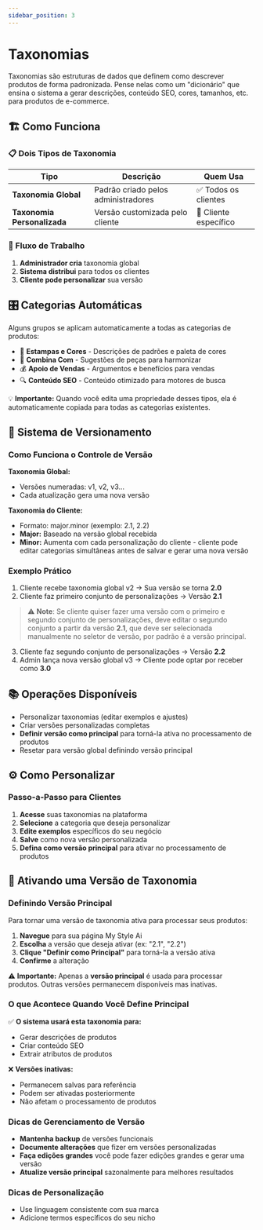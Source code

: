 ```yaml
---
sidebar_position: 3
---
```


# Taxonomias

Taxonomias são estruturas de dados que definem como descrever produtos de forma padronizada. Pense nelas como um "dicionário" que ensina o sistema a gerar descrições, conteúdo SEO, cores, tamanhos, etc. para produtos de e-commerce.

## 🏗️ Como Funciona

### 📋 Dois Tipos de Taxonomia

| Tipo | Descrição | Quem Usa |
|------|-----------|----------|
| **Taxonomia Global** | Padrão criado pelos administradores | ✅ Todos os clientes |
| **Taxonomia Personalizada** | Versão customizada pelo cliente | 👤 Cliente específico |

### 🔄 Fluxo de Trabalho

1. **Administrador cria** taxonomia global
2. **Sistema distribui** para todos os clientes
3. **Cliente pode personalizar** sua versão

## 🎛️ Categorias Automáticas

Alguns grupos se aplicam automaticamente a todas as categorias de produtos:

- 🎨 **Estampas e Cores** - Descrições de padrões e paleta de cores
- 👔 **Combina Com** - Sugestões de peças para harmonizar
- 💰 **Apoio de Vendas** - Argumentos e benefícios para vendas
- 🔍 **Conteúdo SEO** - Conteúdo otimizado para motores de busca

💡 **Importante:** Quando você edita uma propriedade desses tipos, ela é automaticamente copiada para todas as categorias existentes.

## 🔢 Sistema de Versionamento

### Como Funciona o Controle de Versão

**Taxonomia Global:**
- Versões numeradas: v1, v2, v3...
- Cada atualização gera uma nova versão

**Taxonomia do Cliente:**
- Formato: major.minor (exemplo: 2.1, 2.2)
- **Major:** Baseado na versão global recebida
- **Minor:** Aumenta com cada personalização do cliente - cliente pode editar categorias simultâneas antes de salvar e gerar uma nova versão

### Exemplo Prático

1. Cliente recebe taxonomia global v2 → Sua versão se torna **2.0**
2. Cliente faz primeiro conjunto de personalizações → Versão **2.1**

> ⚠️ **Note**: Se cliente quiser fazer uma versão com o primeiro e segundo conjunto de personalizações, deve editar o segundo conjunto a partir da versão **2.1**, que deve ser selecionada manualmente no seletor de versão, por padrão é a versão principal.

3. Cliente faz segundo conjunto de personalizações → Versão **2.2**
4. Admin lança nova versão global v3 → Cliente pode optar por receber como **3.0**

## 📚 Operações Disponíveis

- Personalizar taxonomias (editar exemplos e ajustes)
- Criar versões personalizadas completas
- **Definir versão como principal** para torná-la ativa no processamento de produtos
- Resetar para versão global definindo versão principal

## ⚙️ Como Personalizar

### Passo-a-Passo para Clientes

1. **Acesse** suas taxonomias na plataforma
2. **Selecione** a categoria que deseja personalizar
3. **Edite exemplos** específicos do seu negócio
4. **Salve** como nova versão personalizada
5. **Defina como versão principal** para ativar no processamento de produtos

## 🎯 Ativando uma Versão de Taxonomia

### Definindo Versão Principal

Para tornar uma versão de taxonomia ativa para processar seus produtos:

1. **Navegue** para sua página My Style Ai
2. **Escolha** a versão que deseja ativar (ex: "2.1", "2.2")
3. **Clique "Definir como Principal"** para torná-la a versão ativa
4. **Confirme** a alteração

⚠️ **Importante:** Apenas a **versão principal** é usada para processar produtos. Outras versões permanecem disponíveis mas inativas.

### O que Acontece Quando Você Define Principal

✅ **O sistema usará esta taxonomia para:**
- Gerar descrições de produtos
- Criar conteúdo SEO
- Extrair atributos de produtos

❌ **Versões inativas:**
- Permanecem salvas para referência
- Podem ser ativadas posteriormente
- Não afetam o processamento de produtos

### Dicas de Gerenciamento de Versão

- **Mantenha backup** de versões funcionais
- **Documente alterações** que fizer em versões personalizadas
- **Faça edições grandes** você pode fazer edições grandes e gerar uma versão
- **Atualize versão principal** sazonalmente para melhores resultados

### Dicas de Personalização

- Use linguagem consistente com sua marca
- Adicione termos específicos do seu nicho